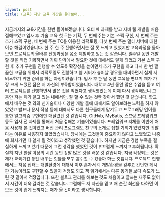 ```yaml
---
layout: post
title: (교육) 지난 교육 기간을 돌아보며...
---
```

 지금까지의 교육기간을 한번 돌아보겠습니다. 오티 때 과제를 받고 자바 웹 개발을 처음 접해보았고 입사 후 기술 교육 첫 주는 기획, 두 번째 주는 기본 스펙 구현, 세 번째 주는 추가 스펙 구현, 네 번째 주는 TC를 이용한 리팩토링, 다섯 번째 주는 멀티 서버에 대한 이슈 해결이었습니다. 한 주 한 주 진행하면서는 잘 못 느끼고 있었지만 교육과정을 돌아보면 프로젝트의 올바른 진행과정을 몸소 체험하고 있는 것 같습니다. 일주일 동안 개발할 것을 직접 기획하면서 기획 단계에서 필요한 것에 대해서도 알게 되었고 기본 스펙 구현 후 추가 구현을 진행할 수 있도록 확장성을 높이면서 추가 구현을 하고 다시 한 번 깔끔한 코딩을 위해서 리팩토링도 진행하고 웹 서버가 늘어날 경우를 대비하면서 실제 서비스하기 위한 준비를 하는 과정이었습니다.
 입사 후 한 달 동안 교육을 받으며 제가 가장 크게 느꼈던 점은 저 자신의 부족함이었습니다. 대학교 4년 동안 많은 수업을 듣고 여러 프로젝트를 진행하면서 많은 것을 익혔다고 생각했었는데 이제 다시 생각해보니 그 동안 저는 제가 알고 있는 내에서만, 잘 할 수 있는 것만 찾아서 했던 것 같습니다. 학교에서 배우는 것 외의 신기술이나 다양한 개발 툴에 대해서도 알아보려는 노력을 하지 않았었고 발표나 문서 작성 등에 대해서도 다른 친구들에게 맡겨두고 프로그래밍 언어를 통한 알고리즘 구현에만 매달렸던 것 같습니다.
 GitHub, MyBatis, 스프링 프레임워크 등도 입사 전 과제를 통해서 처음 접해본 기술이었습니다. 프레임워크 자체를 이번에 처음 사용해 본 것이었고 버전 관리 프로그램도 친구의 소개로 접할 기회가 있었지만 귀찮다는 이유로 사용하지 않았었습니다. 당시에는 그것들이 중요하지 않다고 느꼈었고 나중에 회사가면 다 알게 될 것이라고 생각했던 것 같습니다. 하지만 지금은 경험 부족을 절실하게 느끼고 있기 때문에 그런 생각을 했었던 것이 부끄럽게 느껴지고 후회됩니다.
 확실히 지난 한달 이상의 시간 동안 정말 많은 것을 배운 것 같습니다. 지금 걱정되는 것은 제가 교육기간 동안 배우는 것들을 모두 흡수할 수 있을까 하는 것입니다. 프로젝트 진행에서는 처음 접하는 개발환경에 대해서 이후 혼자서 이 개발환경을 갖추고 간단한 게시판 기능이라도 구현할 수 있을지 걱정도 되고 책 읽기에서는 다른 동기들 보다 속도가 느린 것 같아서 걱정입니다. 또한 블로그 관리를 해보는 것도 처음이고 글쓰는 재주도 없어서 시간이 더욱 걸리는 것 같습니다. 그럼에도 저 자신을 믿고 매 순간 최선을 다하면 이 모든 것이 쉽게 느껴지는 때가 올 것이라고 생각합니다.
